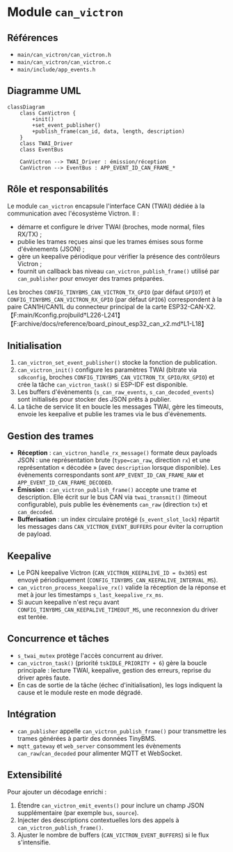 # Module `can_victron`

## Références
- `main/can_victron/can_victron.h`
- `main/can_victron/can_victron.c`
- `main/include/app_events.h`

## Diagramme UML
```mermaid
classDiagram
    class CanVictron {
        +init()
        +set_event_publisher()
        +publish_frame(can_id, data, length, description)
    }
    class TWAI_Driver
    class EventBus

    CanVictron --> TWAI_Driver : émission/réception
    CanVictron --> EventBus : APP_EVENT_ID_CAN_FRAME_*
```

## Rôle et responsabilités
Le module `can_victron` encapsule l'interface CAN (TWAI) dédiée à la communication avec l'écosystème Victron. Il :
- démarre et configure le driver TWAI (broches, mode normal, files RX/TX) ;
- publie les trames reçues ainsi que les trames émises sous forme d'évènements (JSON) ;
- gère un keepalive périodique pour vérifier la présence des contrôleurs Victron ;
- fournit un callback bas niveau `can_victron_publish_frame()` utilisé par `can_publisher` pour envoyer des trames préparées.

Les broches `CONFIG_TINYBMS_CAN_VICTRON_TX_GPIO` (par défaut `GPIO7`) et
`CONFIG_TINYBMS_CAN_VICTRON_RX_GPIO` (par défaut `GPIO6`) correspondent à
la paire CAN1H/CAN1L du connecteur principal de la carte ESP32-CAN-X2.【F:main/Kconfig.projbuild†L226-L241】【F:archive/docs/reference/board_pinout_esp32_can_x2.md†L1-L18】

## Initialisation
1. `can_victron_set_event_publisher()` stocke la fonction de publication.
2. `can_victron_init()` configure les paramètres TWAI (bitrate via `sdkconfig`, broches `CONFIG_TINYBMS_CAN_VICTRON_TX_GPIO/RX_GPIO`) et crée la tâche `can_victron_task()` si ESP-IDF est disponible.
3. Les buffers d'évènements (`s_can_raw_events`, `s_can_decoded_events`) sont initialisés pour stocker des JSON prêts à publier.
4. La tâche de service lit en boucle les messages TWAI, gère les timeouts, envoie les keepalive et publie les trames via le bus d'évènements.

## Gestion des trames
- **Réception** : `can_victron_handle_rx_message()` formate deux payloads JSON : une représentation brute (`type=can_raw`, direction `rx`) et une représentation « décodée » (avec `description` lorsque disponible). Les évènements correspondants sont `APP_EVENT_ID_CAN_FRAME_RAW` et `APP_EVENT_ID_CAN_FRAME_DECODED`.
- **Émission** : `can_victron_publish_frame()` accepte une trame et description. Elle écrit sur le bus CAN via `twai_transmit()` (timeout configurable), puis publie les évènements `can_raw` (direction `tx`) et `can_decoded`.
- **Bufferisation** : un index circulaire protégé (`s_event_slot_lock`) répartit les messages dans `CAN_VICTRON_EVENT_BUFFERS` pour éviter la corruption de payload.

## Keepalive
- Le PGN keepalive Victron (`CAN_VICTRON_KEEPALIVE_ID = 0x305`) est envoyé périodiquement (`CONFIG_TINYBMS_CAN_KEEPALIVE_INTERVAL_MS`).
- `can_victron_process_keepalive_rx()` valide la réception de la réponse et met à jour les timestamps `s_last_keepalive_rx_ms`.
- Si aucun keepalive n'est reçu avant `CONFIG_TINYBMS_CAN_KEEPALIVE_TIMEOUT_MS`, une reconnexion du driver est tentée.

## Concurrence et tâches
- `s_twai_mutex` protège l'accès concurrent au driver.
- `can_victron_task()` (priorité `tskIDLE_PRIORITY + 6`) gère la boucle principale : lecture TWAI, keepalive, gestion des erreurs, reprise du driver après faute.
- En cas de sortie de la tâche (échec d'initialisation), les logs indiquent la cause et le module reste en mode dégradé.

## Intégration
- `can_publisher` appelle `can_victron_publish_frame()` pour transmettre les trames générées à partir des données TinyBMS.
- `mqtt_gateway` et `web_server` consomment les évènements `can_raw`/`can_decoded` pour alimenter MQTT et WebSocket.

## Extensibilité
Pour ajouter un décodage enrichi :
1. Étendre `can_victron_emit_events()` pour inclure un champ JSON supplémentaire (par exemple `bus`, `source`).
2. Injecter des descriptions contextuelles lors des appels à `can_victron_publish_frame()`.
3. Ajuster le nombre de buffers (`CAN_VICTRON_EVENT_BUFFERS`) si le flux s'intensifie.
